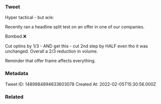 ### Tweet
Hyper tactical - but w/e:

Recently ran a headline split test on an offer in one of our companies.

Bombed.❌

Cut optins by 1/3 - AND get this - cut 2nd step by HALF even tho it was unchanged. Overall a 2/3 reduction in volume.

Reminder that offer frame affects everything.

### Metadata
Tweet ID: 1489984894633603078
Created At: 2022-02-05T15:30:56.000Z

### Related

